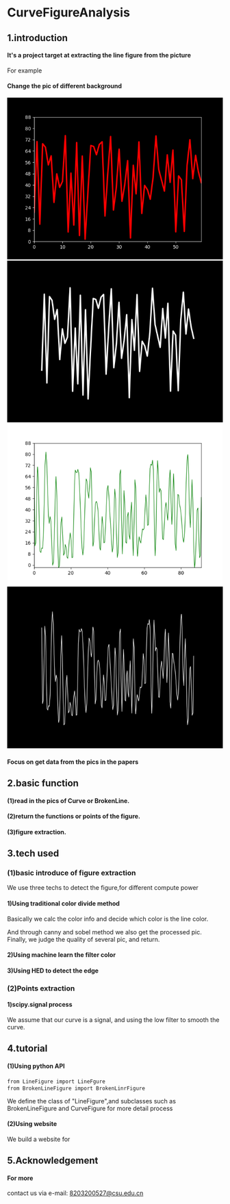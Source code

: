 # CurveFigureAnalysis
## 1.introduction
#### It's a project target at extracting the line figure from the picture
For example
#### Change the pic of different background

<img src="./images/01/draw.png"/>
<img src="./images/01/draw_mask.png"/>
<img src="./images/02/draw.png"/>
<img src="./images/02/draw_mask.png"/>

#### Focus on get data from the pics in the papers
## 2.basic function
#### (1)read in the pics of Curve or BrokenLine.
#### (2)return the functions or points of the figure.
#### (3)figure extraction.
## 3.tech used
### (1)basic introduce of figure extraction
We use three techs to detect the figure,for different compute power
#### 1)Using traditional color divide method
Basically we calc the color info and decide which color is the line color.


And through canny and sobel method we also get the processed pic.
Finally, we judge the quality of several pic, and return.
#### 2)Using machine learn the filter color
#### 3)Using HED to detect the edge
### (2)Points extraction
#### 1)scipy.signal process
We assume that our curve is a signal, and using the low filter to smooth the curve.
## 4.tutorial
#### (1)Using python API
    from LineFigure import LineFgure
    from BrokenLineFigure import BrokenLinrFigure
We define the class of "LineFigure",and subclasses such as 
BrokenLineFigure and CurveFigure for more detail process

#### (2)Using website
We build a website for 
## 5.Acknowledgement
#### For more
contact us via e-mail: 8203200527@csu.edu.cn
